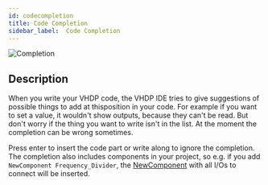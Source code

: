 ```yaml
---
id: codecompletion
title: Code Completion
sidebar_label:  Code Completion
---
```


![Completion](/img/ide/Completion.png)

## Description
When you write your VHDP code, the VHDP IDE tries to give suggestions of possible things to add at thisposition in your code. 
For example if you want to set a value, it wouldn't show outputs, because they can't be read. 
But don't worry if the thing you want to write isn't in the list. At the moment the completion can be wrong sometimes.

Press enter to insert the code part or write along to ignore the completion. 
The completion also includes components in your project, so e.g. if you add `NewComponent Frequency_Divider`, the [NewComponent](/docs/vhdp/structuralsyntax/newcomponent) with all I/Os to connect will be inserted.